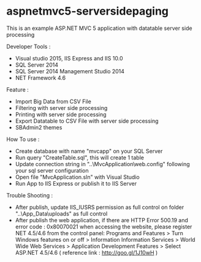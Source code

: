 # aspnetmvc5-serversidepaging

This is an example ASP.NET MVC 5 application with datatable server side processing


Developer Tools : 
- Visual studio 2015, IIS Express and IIS 10.0
- SQL Server 2014
- SQL Server 2014 Management Studio 2014
- NET Framework 4.6

Feature :
- Import Big Data from CSV File
- Filtering with server side processing
- Printing with server side processing 
- Export Datatable to CSV File with server side processing
- SBAdmin2 themes

How To use :
- Create database with name "mvcapp" on your SQL Server
- Run query "CreateTable.sql", this will create 1 table
- Update connection string in "..\MvcApplication\web.config" following your sql server configuration
- Open file "MvcApplication.sln" with Visual Studio
- Run App to IIS Express or publish it to IIS Server

Trouble Shooting :
- After publish, update IIS_IUSRS permission as full control on folder "..\App_Data\uploads" as full control
- After publish the web application, if there are HTTP Error 500.19 and error code : 0x80070021 when accessing the website, please register NET 4.5/4.6 from the control panel: 
  Programs and Features > Turn Windows features on or off > Information Information Services > World Wide Web Services > Application Development Features > Select ASP.NET 4.5/4.6
  ( reference link : http://goo.gl/1J10wH )


